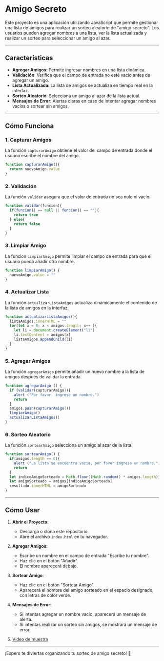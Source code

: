 # Amigo Secreto

Este proyecto es una aplicación utilizando JavaScript que permite gestionar una lista de amigos para realizar un sorteo aleatorio de "amigo secreto". Los usuarios pueden agregar nombres a una lista, ver la lista actualizada y realizar un sorteo para seleccionar un amigo al azar.

---

## Características

- **Agregar Amigos**: Permite ingresar nombres en una lista dinámica.
- **Validación**: Verifica que el campo de entrada no esté vacío antes de agregar un amigo.
- **Lista Actualizada**: La lista de amigos se actualiza en tiempo real en la interfaz.
- **Sorteo Aleatorio**: Selecciona un amigo al azar de la lista actual.
- **Mensajes de Error**: Alertas claras en caso de intentar agregar nombres vacíos o sortear sin amigos.

---

## Cómo Funciona

### 1. Capturar Amigos

La función `capturarAmigo` obtiene el valor del campo de entrada donde el usuario escribe el nombre del amigo.

```javascript
function capturarAmigo(){
  return nuevoAmigo.value
}
```

### 2. Validación

La función `validar` asegura que el valor de entrada no sea nulo ni vacío.

```javascript
function validar(funcion){
  if(funcion() == null || funcion() == ""){
    return true
  } else{
    return false
  }
}
```

### 3. Limpiar Amigo

La funcion `LimpiarAmigo` permite limpiar el campo de entrada para que el usuario pueda añadir otro nombre.

```javascript
function limpiarAmigo() {
  nuevoAmigo.value = ""
}
```

### 4. Actualizar Lista

La función `actualizarListaAmigos` actualiza dinámicamente el contenido de la lista de amigos en la interfaz.

```javascript
function actualizarListaAmigos(){
  listaAmigos.innerHTML = ""
  for(let x = 0; x < amigos.length; x++ ){
    let li = document.createElement("li")
    li.textContent = amigos[x]
    listaAmigos.appendChild(li)
  }
}
```

### 5. Agregar Amigos

La función `agregarAmigo` permite añadir un nuevo nombre a la lista de amigos después de validar la entrada.

```javascript
function agregarAmigo () {
  if (validar(capturarAmigo)){
    alert ("Por favor, ingrese un nombre.")
    return
  }
  amigos.push(capturarAmigo())
  limpiarAmigo()
  actualizarListaAmigos()
}
```

### 6. Sorteo Aleatorio

La función `sortearAmigo` selecciona un amigo al azar de la lista.

```javascript
function sortearAmigo() {
  if(amigos.length == 0){
    alert ("La lista se encuentra vacia, por favor ingrese un nombre.")
    return
  }
  let indiceAmigoSorteado = Math.floor((Math.random() * amigos.length))
  let amigoSorteado = amigos[indiceAmigoSorteado]
  resultado.innerHTML = amigoSorteado
}
```

---

## Cómo Usar

1. **Abrir el Proyecto**:

   - Descarga o clona este repositorio.
   - Abre el archivo `index.html` en tu navegador.

2. **Agregar Amigos**:

   - Escribe un nombre en el campo de entrada "Escribe tu nombre".
   - Haz clic en el botón "Añadir".
   - El nombre aparecerá debajo.

3. **Sortear Amigo**:

   - Haz clic en el botón "Sortear Amigo".
   - Aparecerá el nombre del amigo sorteado en el espacio designado, con letras de color verde.

4. **Mensajes de Error**:

   - Si intentas agregar un nombre vacío, aparecerá un mensaje de alerta.
   - Si intentas realizar un sorteo sin amigos, se mostrará un mensaje de error.

5. [Video de muestra](https://youtu.be/VVfxIn8ucdo)

---

¡Espero te diviertas organizando tu sorteo de amigo secreto! 🎉

